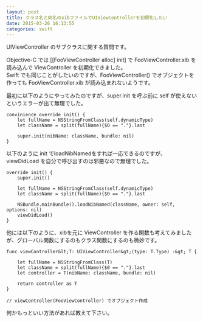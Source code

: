 ```yaml
---
layout: post
title: クラス名と同名のxibファイルでUIViewControllerを初期化したい
date: 2015-03-26 16:13:55
categories: swift
---
```

<p>UIViewController のサブクラスに関する質問です。</p>

<p>Objective-C では [[FooViewController alloc] init] で FooViewController.xib を読み込んで ViewController を初期化できました。<br>
Swift でも同じことがしたいのですが、FooViewController() でオブジェクトを作っても FooViewController.xib が読み込まれないようです。</p>

<p>最初に以下のようにやってみたのですが、super.init を呼ぶ前に self が使えないというエラーが出て無理でした。</p>

```
convinience override init() {
    let fullName = NSStringFromClass(self.dynamicType)
    let className = split(fullName){$0 == "."}.last

    super.init(nibName: className, bundle: nil)
}
```

<p>以下のように init でloadNibNamedをすれば一応できるのですが、viewDidLoad を自分で呼び出すのは邪悪なので無理でした。</p>

```
override init() {
    super.init()

    let fullName = NSStringFromClass(self.dynamicType)
    let className = split(fullName){$0 == "."}.last

    NSBundle.mainBundle().loadNibNamed(className, owner: self, options: nil)
    viewDidLoad()
}
```

<p>他には以下のように、xibを元に ViewController を作る関数も考えてみましたが、グローバル関数にするのもクラス関数にするのも微妙です。</p>

```
func viewController&lt;T: UIViewController&gt;(type: T.Type) -&gt; T {

    let fullName = NSStringFromClass(T)
    let className = split(fullName){$0 == "."}.last
    let controller = T(nibName: className, bundle: nil)

    return controller as T
}

// viewController(FooViewController) でオブジェクト作成
```

<p>何かもっといい方法があれば教えて下さい。</p>
